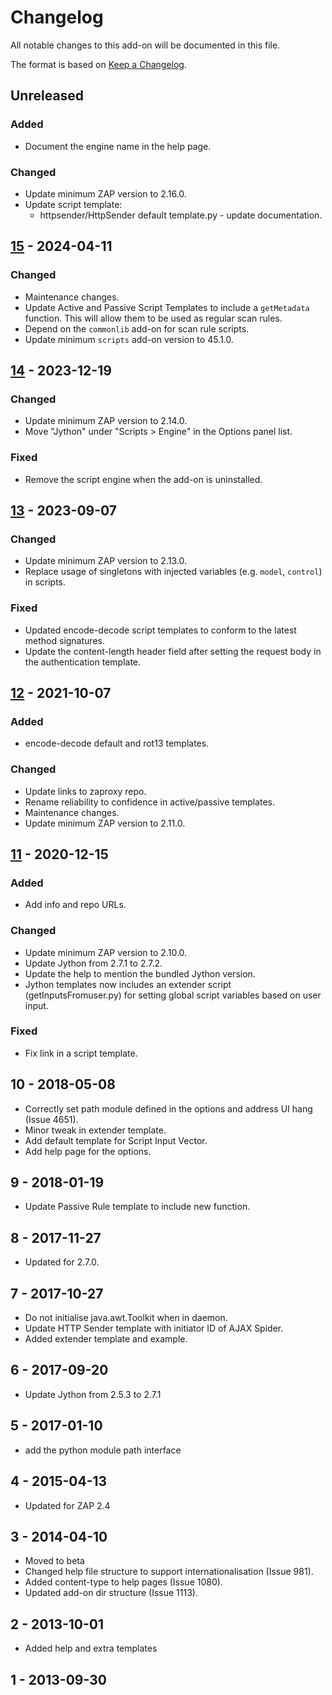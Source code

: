 # Changelog
All notable changes to this add-on will be documented in this file.

The format is based on [Keep a Changelog](https://keepachangelog.com/en/1.0.0/).

## Unreleased
### Added
- Document the engine name in the help page.

### Changed
- Update minimum ZAP version to 2.16.0.
- Update script template:
  - httpsender/HttpSender default template.py - update documentation.

## [15] - 2024-04-11
### Changed
- Maintenance changes.
- Update Active and Passive Script Templates to include a `getMetadata` function. This will allow them to be used as regular scan rules.
- Depend on the `commonlib` add-on for scan rule scripts.
- Update minimum `scripts` add-on version to 45.1.0.

## [14] - 2023-12-19
### Changed
- Update minimum ZAP version to 2.14.0.
- Move "Jython" under "Scripts > Engine" in the Options panel list.

### Fixed
- Remove the script engine when the add-on is uninstalled.

## [13] - 2023-09-07
### Changed
- Update minimum ZAP version to 2.13.0.
- Replace usage of singletons with injected variables (e.g. `model`, `control`) in scripts.

### Fixed
- Updated encode-decode script templates to conform to the latest method signatures.
- Update the content-length header field after setting the request body in the authentication template.

## [12] - 2021-10-07
### Added
- encode-decode default and rot13 templates.

### Changed
- Update links to zaproxy repo.
- Rename reliability to confidence in active/passive templates.
- Maintenance changes.
- Update minimum ZAP version to 2.11.0.

## [11] - 2020-12-15
### Added
- Add info and repo URLs.

### Changed
- Update minimum ZAP version to 2.10.0.
- Update Jython from 2.7.1 to 2.7.2.
- Update the help to mention the bundled Jython version.
- Jython templates now includes an extender script (getInputsFromuser.py) for setting global script variables based on user input.

### Fixed
- Fix link in a script template.

## 10 - 2018-05-08

- Correctly set path module defined in the options and address UI hang (Issue 4651).
- Minor tweak in extender template.
- Add default template for Script Input Vector.
- Add help page for the options.

## 9 - 2018-01-19

- Update Passive Rule template to include new function.

## 8 - 2017-11-27

- Updated for 2.7.0.

## 7 - 2017-10-27

- Do not initialise java.awt.Toolkit when in daemon.
- Update HTTP Sender template with initiator ID of AJAX Spider.
- Added extender template and example.

## 6 - 2017-09-20

- Update Jython from 2.5.3 to 2.7.1

## 5 - 2017-01-10

- add the python module path interface

## 4 - 2015-04-13

- Updated for ZAP 2.4

## 3 - 2014-04-10

- Moved to beta
- Changed help file structure to support internationalisation (Issue 981).
- Added content-type to help pages (Issue 1080).
- Updated add-on dir structure (Issue 1113).

## 2 - 2013-10-01

- Added help and extra templates

## 1 - 2013-09-30



[15]: https://github.com/zaproxy/zap-extensions/releases/jython-v15
[14]: https://github.com/zaproxy/zap-extensions/releases/jython-v14
[13]: https://github.com/zaproxy/zap-extensions/releases/jython-v13
[12]: https://github.com/zaproxy/zap-extensions/releases/jython-v12
[11]: https://github.com/zaproxy/zap-extensions/releases/jython-v11
